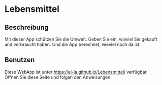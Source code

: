 # Lebensmittel

## Beschreibung
Mit dieser App schützen Sie die Umwelt.
Geben Sie ein, wieviel Sie gekauft und verbraucht haben.
Und die App berechnet, wieviel noch da ist.

## Benutzen
Diese WebApp ist unter  https://ei-ja.github.io/Lebensmittel/ verfügbar.
Öffnen Sie diese Seite und folgen den Anweisungen.
